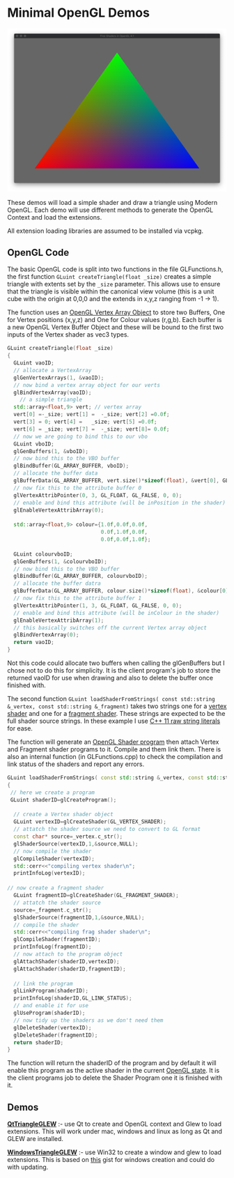 # Minimal OpenGL Demos

![](ModernGL.png)

These demos will load a simple shader and draw a triangle using Modern OpenGL. Each demo will use different methods to generate the OpenGL Context and load the extensions. 

All extension loading libraries are assumed to be installed via vcpkg.

<!-- toc -->

## OpenGL Code

The basic OpenGL code is split into two functions in the file GLFunctions.h, the first function ```GLuint createTriangle(float _size)``` creates a simple triangle with extents set by the ```_size``` parameter. This allows use to ensure that the triangle is visible within the canonical view volume (this is a unit cube with the origin at 0,0,0 and the extends in x,y,z ranging from -1 -> 1).

The function uses an [OpenGL Vertex Array Object](https://www.khronos.org/opengl/wiki/Vertex_Specification) to store two Buffers, One for Vertex positions (x,y,z) and One for Colour values (r,g,b). Each buffer is a new OpenGL Vertex Buffer Object and these will be bound to the first two inputs of the Vertex shader as vec3 types.

```c++
GLuint createTriangle(float _size)
{
  GLuint vaoID;
  // allocate a VertexArray
  glGenVertexArrays(1, &vaoID);
  // now bind a vertex array object for our verts
  glBindVertexArray(vaoID);
    // a simple triangle
  std::array<float,9> vert;	// vertex array
  vert[0] =-_size; vert[1] =  -_size; vert[2] =0.0f;
  vert[3] = 0; vert[4] =   _size; vert[5] =0.0f;
  vert[6] = _size; vert[7] =  -_size; vert[8]= 0.0f;
  // now we are going to bind this to our vbo
  GLuint vboID;
  glGenBuffers(1, &vboID);
  // now bind this to the VBO buffer
  glBindBuffer(GL_ARRAY_BUFFER, vboID);
  // allocate the buffer data
  glBufferData(GL_ARRAY_BUFFER, vert.size()*sizeof(float), &vert[0], GL_STATIC_DRAW);
  // now fix this to the attribute buffer 0
  glVertexAttribPointer(0, 3, GL_FLOAT, GL_FALSE, 0, 0);
  // enable and bind this attribute (will be inPosition in the shader)
  glEnableVertexAttribArray(0);

  std::array<float,9> colour={1.0f,0.0f,0.0f,
                              0.0f,1.0f,0.0f,
                              0.0f,0.0f,1.0f};

  GLuint colourvboID;
  glGenBuffers(1, &colourvboID);
  // now bind this to the VBO buffer
  glBindBuffer(GL_ARRAY_BUFFER, colourvboID);
  // allocate the buffer datra
  glBufferData(GL_ARRAY_BUFFER, colour.size()*sizeof(float), &colour[0], GL_STATIC_DRAW);
  // now fix this to the attribute buffer 1
  glVertexAttribPointer(1, 3, GL_FLOAT, GL_FALSE, 0, 0);
  // enable and bind this attribute (will be inColour in the shader)
  glEnableVertexAttribArray(1);
  // this basically switches off the current Vertex array object
  glBindVertexArray(0);
  return vaoID;
}
```

Not this code could allocate two buffers when calling the glGenBuffers but I chose not to do this for simplicity. It is the client program's job to store the returned vaoID for use when drawing and also to delete the buffer once finished with.

The second function ```GLuint loadShaderFromStrings( const std::string &_vertex, const std::string &_fragment)``` takes two strings one for a [vertex shader](https://www.khronos.org/opengl/wiki/Vertex_Shader) and one for a [fragment shader](https://www.khronos.org/opengl/wiki/Fragment_Shader#:~:text=A%20Fragment%20Shader%20is%20the,a%20%22fragment%22%20is%20generated.).  These strings are expected to be the full shader source strings. In these example I use [C++ 11 raw string literals](https://en.cppreference.com/w/cpp/language/string_literal) for ease.

The function will generate an [OpenGL Shader program](https://www.khronos.org/opengl/wiki/Shader_Compilation) then attach Vertex and Fragment shader programs to it. Compile and them link them. There is also an internal function (in GLFunctions.cpp) to check the compilation and link status of the shaders and report any errors.

```c++
GLuint loadShaderFromStrings( const std::string &_vertex, const std::string &_fragment)
{
 // here we create a program
 GLuint shaderID=glCreateProgram();
 
  // create a Vertex shader object
  GLuint vertexID=glCreateShader(GL_VERTEX_SHADER);
  // attatch the shader source we need to convert to GL format
  const char* source=_vertex.c_str();
  glShaderSource(vertexID,1,&source,NULL);
  // now compile the shader
  glCompileShader(vertexID);
  std::cerr<<"compiling vertex shader\n";
  printInfoLog(vertexID);

// now create a fragment shader
  GLuint fragmentID=glCreateShader(GL_FRAGMENT_SHADER);
  // attatch the shader source
  source=_fragment.c_str();
  glShaderSource(fragmentID,1,&source,NULL);
  // compile the shader
  std::cerr<<"compiling frag shader shader\n";
  glCompileShader(fragmentID);
  printInfoLog(fragmentID);
  // now attach to the program object
  glAttachShader(shaderID,vertexID);
  glAttachShader(shaderID,fragmentID);
  
  // link the program
  glLinkProgram(shaderID);
  printInfoLog(shaderID,GL_LINK_STATUS);
  // and enable it for use
  glUseProgram(shaderID);
  // now tidy up the shaders as we don't need them
  glDeleteShader(vertexID);
  glDeleteShader(fragmentID);
  return shaderID;
}
```

The function will return the shaderID of the program and by default it will enable this program as the active shader in the current [OpenGL state](https://www.khronos.org/opengl/wiki/Portal:OpenGL_Concepts). It is the client programs job to delete the Shader Program one it is finished with it.

## Demos

[**QtTriangleGLEW**](QtTriangleGLEW) :- use Qt to create and OpenGL context and Glew to load extensions. This will work under mac, windows and linux as long as Qt and GLEW are installed.

[**WindowsTriangleGLEW**](WindowsTriangleGLEW) :- use Win32 to create a window and glew to load extensions. This is based on [this](https://gist.github.com/nickrolfe/1127313ed1dbf80254b614a721b3ee9c) gist for windows creation and could do with updating.
